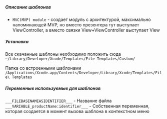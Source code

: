 ##### Описание шаблонов

* `MVC(MVP) module`  - создает модуль с архитектурой, максимально напоминающей MVP, но вместо презентера тут выступает ViewController, а вместо связки View+ViewController выступает View

##### Установка

Все скачанные шаблоны необходимо положить сюда
 `~/Library/Developer/Xcode/Templates/File Templates/Custom/`

Папка со встроенными шаблонами
`/Applications/Xcode.app/Contents/Developer/Library/Xcode/Templates/File\ Templates`

##### Переменные используемые для шаблонов
`___FILEBASENAMEASIDENTIFIER___` - Название файла
`___VARIABLE_productName:identifier___` - Собственная переменная, которая создается в момент вызова шаблона в контекстном меню
